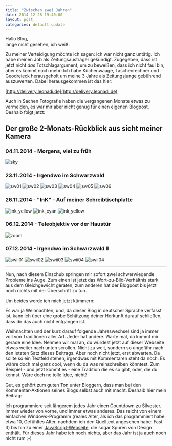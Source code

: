 ```yaml
---
title: "Zwischen zwei Jahren"
date: 2014-12-28 19:40:00
layout: post
categories: default update
---
```


Hallo Blog,  
lange nicht gesehen, ich weiß.

Zu meiner Verteidigung möchte ich sagen: ich war nicht ganz untätig.
Ich habe meinen Job als Zeitungsausträger gekündigt. Zugegeben, dass ist jetzt nicht *das* Totschlagargument, um zu beweißen, dass ich nicht faul bin, aber es kommt noch mehr: Ich habe Küchenwaage, Taschenrechner und Geodreieck herausgeholt um meine 3 Jahre als Zeitungsjunge gebührend auszuwerten. Dabei herausgekommen ist das hier:

[http://delivery.leonadi.de](http://delivery.leonadi.de)

Auch in Sachen Fotografie haben die vergangenen Monate etwas zu vermelden, es war mir aber nicht genug für einen eigenen Blogpost. Deshalb folgt jetzt:

## Der große 2-Monats-Rückblick aus sicht meiner Kamera

### 04.11.2014 - Morgens, viel zu früh

![sky](/assets/20141228/DSC4484.jpg)


### 23.11.2014 - Irgendwo im Schwarzwald

![sw01](/assets/20141228/DSC4541.jpeg)
![sw02](/assets/20141228/DSC4564.jpeg)
![sw03](/assets/20141228/DSC4566.jpeg)
![sw04](/assets/20141228/DSC4570.jpeg)
![sw05](/assets/20141228/DSC4574.jpeg)
![sw06](/assets/20141228/DSC4578.jpeg)

### 26.11.2014 - "InK" - Auf meiner Schreibtischplatte


![ink_yellow](/assets/20141228/yellow.jpg)
![ink_cyan](/assets/20141228/cyan.jpg)
![ink_yellow](/assets/20141228/red.jpg)

### 06.12.2014 - Teleobjektiv vor der Haustür

![zoom](/assets/20141228/DSC4929.jpg)

### 07.12.2014 - Irgendwo im Schwarzwald II

![swii01](/assets/20141228/DSC4946.jpeg)
![swii02](/assets/20141228/DSC4952.jpeg)
![swii03](/assets/20141228/DSC4958.jpeg)
![swii04](/assets/20141228/DSC4959.jpeg)
![swii04](/assets/20141228/DSC4963.jpeg)

---

Nun, nach diesem Einschub springen mir sofort zwei schwerwiegende Probleme ins Auge. Zum einen ist jetzt das Wort-zu-Bild-Verhältnis stark aus dem Gleichgewicht geraten, zum anderen hat der Blogpost bis jetzt noch nichts mit der Überschrift zu tun.

Um beides werde ich mich jetzt kümmern:

Es war ja Weihnachten, und, da dieser Blog in deutscher Sprache verfasst ist, kann ich über eine grobe Schätzung deiner Herkunft darauf schließen, dass dir das auch nicht entgangen ist.

Weihnachten und der kurz darauf folgende Jahreswechsel sind ja immer voll von Traditionen aller Art. Jeder hat andere. Warte mal, da kommt mir gerade eine Idee. Nehmen wir mal an, du würdest jetzt auf dieser Webseite etwas weiter nach unten scrollen. Nicht zu weit, sondern so ungefähr nach den letzten Satz dieses Beitrags. Aber noch nicht jetzt, erst abwarten. Da sollte so ein Textfeld stehen, irgendwas mit Kommentaren steht da noch. Es währe doch mal ganz cool, wenn du da was reinschreiben könntest. Zum Beispiel - und jetzt kommt es - eine Tradition die es so gibt, oder, die du kennst. Wäre doch ne tolle Idee, nicht?

Gut, es gehört zum guten Ton unter Bloggern, dass man bei den Kommentar-Aktionen seines Blogs selbst auch mit macht. Deshalb hier mein Beitrag:

Ich programmiere seit längerem jedes Jahr einen Countdown zu Silvester. Immer wieder von vorne, und immer etwas anderes. Das reicht von einem einfachen Windows-Programm (reales Alter, als ich das programmiert habe: etwa 10, Gefühltes Alter, nachdem ich den Quelltext angesehen habe: Fast 3) bis hin zu einer [JavaScript-Webseite](https://rawgit.com/xanecs/NewYearCountdown/master/index.html), die sogar Spuren von Design enthält. Für dieses Jahr habe ich noch nichts, aber das Jahr ist ja auch noch nicht rum ;-)
